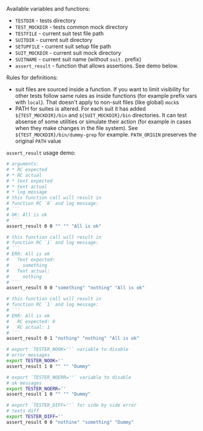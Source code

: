 Available variables and functions:
* `TESTDIR` - tests directory
* `TEST_MOCKDIR` - tests common mock directory
* `TESTFILE` - current suit test file path
* `SUITDIR` - current suit directory
* `SETUPFILE` - current suit setup file path
* `SUIT_MOCKDIR` - current suit mock directory
* `SUITNAME` - current suit name (without `suit.` prefix)
* `assert_result` - function that allows
  assertions. See demo below.

Rules for definitions:
* suit files are sourced inside a function. If
  you want to limit visibility for other tests
  follow same rules as inside functions
  (for example prefix vars with `local`). That
  doesn't apply to non-suit files (like global)
  `mock`s
* PATH for suites is altered. For each suit it
  has added `${TEST_MOCKDIR}/bin` and
  `${SUIT_MOCKDIR}/bin` directories. It can
  test absense of some utilities or simulate
  their action (for example in cases when they
  make changes in the file system). See
  `${TEST_MOCKDIR}/bin/dummy-grep` for example.
  `PATH_ORIGIN` preserves the original `PATH`
  value

`assert_result` usage demo:
```sh
# arguments:
# * RC expected
# * RC actual
# * text expected
# * text actual
# * log message
# this function call will result in
# function RC `0` and log message:
# ```
# OK: All is ok
# ```
assert_result 0 0 "" "" "All is ok"

# this function call will result in
# function RC `1` and log message:
# ```
# ERR: All is ok
#   Text expected:
#     something
#   Text actual:
#     nothing
# ```
assert_result 0 0 "something" "nothing" "All is ok"

# this function call will result in
# function RC `1` and log message:
# ```
# ERR: All is ok
#   RC expected: 0
#   RC actual: 1
# ```
assert_result 0 1 "nothing" "nothing" "All is ok"

# export `TESTER_NOOK=''` variable to disable
# error messages
export TESTER_NOOK=''
assert_result 1 0 "" "" "Dummy"

# export `TESTER_NOERR=''` variable to disable
# ok messages
export TESTER_NOERR=''
assert_result 1 0 "" "" "Dummy"

# export `TESTER_DIFF=''` for side by side error
# texts diff
export TESTER_DIFF=''
assert_result 0 0 "nothine" "something" "Dummy"
```
